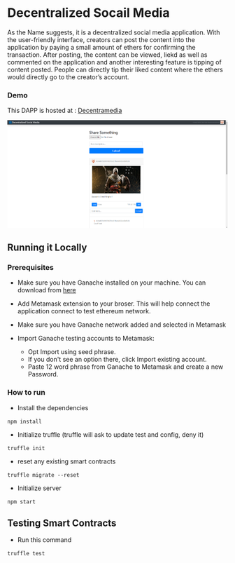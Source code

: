 # Decentralized Socail Media

As the Name suggests, it is a decentralized social media application. With the user-friendly interface, creators can post the content into the application by paying a small amount of ethers for confirming the transaction. After posting, the content can be viewed, liekd as well as commented on the application and another interesting feature is tipping of content posted. People can directly tip their liked content where the ethers would directly go to the creator’s account.

### Demo
This DAPP is hosted at : [Decentramedia](https://decentramedia.netlify.app/)

![Alt text](./src/DecentraMedia.png)

## Running it Locally

### Prerequisites

- Make sure you have Ganache installed on your machine. You can download from [here](https://trufflesuite.com/ganache/)
- Add Metamask extension to your broser. This will help connect the application connect to test ethereum network.
- Make sure you have Ganache network added and selected in Metamask
- Import Ganache testing accounts to Metamask:

  - Opt Import using seed phrase.
  - If you don't see an option there, click Import existing account.
  - Paste 12 word phrase from Ganache to Metamask and create a new Password.

### How to run

- Install the dependencies

```
npm install
```

- Initialize truffle (truffle will ask to update test and config, deny it)

```
truffle init
```

- reset any existing smart contracts

```
truffle migrate --reset
```

- Initialize server

```
npm start
```

## Testing Smart Contracts

- Run this command

```
truffle test
```
